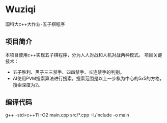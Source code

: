 # Wuziqi
国科大c++大作业-五子棋程序

## 项目简介
本项目使用c++实现五子棋程序，分为人人对战和人机对战两种模式。
项目关键技术：
- 五子胜利、黑子三三禁手、四四禁手、长连禁手的判别。
- AI使用PVM搜索算法进行搜索，搜索范围是以上一步棋为中心的5x5的方格，搜索深度为2。

## 编译代码
g++ -std=c++11 -O2 main.cpp src/*.cpp -I./include -o main